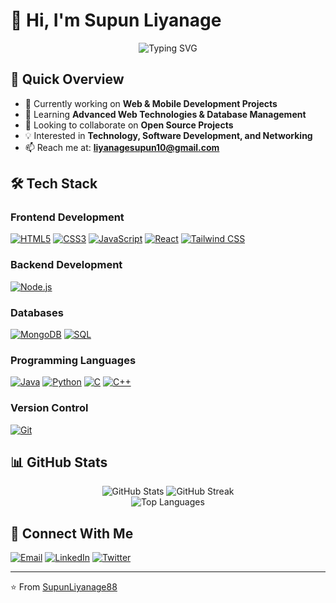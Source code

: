 # 👋 Hi, I'm Supun Liyanage

<div align="center">
  <img src="https://readme-typing-svg.demolab.com?font=Fira+Code&duration=3000&pause=1000&color=2ED573&center=true&vCenter=true&width=435&lines=Software+Developer;Full+Stack+Developer;Problem+Solver;Tech+Enthusiast" alt="Typing SVG" />
</div>

## 🎯 Quick Overview
- 🔭 Currently working on **Web & Mobile Development Projects**
- 🌱 Learning **Advanced Web Technologies & Database Management**
- 👯 Looking to collaborate on **Open Source Projects**
- 💡 Interested in **Technology, Software Development, and Networking**
- 📫 Reach me at: **liyanagesupun10@gmail.com**

## 🛠️ Tech Stack

### Frontend Development
[![HTML5](https://img.shields.io/badge/-HTML5-E34F26?style=flat-square&logo=html5&logoColor=white)]()
[![CSS3](https://img.shields.io/badge/-CSS3-1572B6?style=flat-square&logo=css3&logoColor=white)]()
[![JavaScript](https://img.shields.io/badge/-JavaScript-F7DF1E?style=flat-square&logo=javascript&logoColor=black)]()
[![React](https://img.shields.io/badge/-React-61DAFB?style=flat-square&logo=react&logoColor=black)]()
[![Tailwind CSS](https://img.shields.io/badge/-Tailwind_CSS-38B2AC?style=flat-square&logo=tailwind-css&logoColor=white)]()

### Backend Development
[![Node.js](https://img.shields.io/badge/-Node.js-339933?style=flat-square&logo=node.js&logoColor=white)]()

### Databases
[![MongoDB](https://img.shields.io/badge/-MongoDB-47A248?style=flat-square&logo=mongodb&logoColor=white)]()
[![SQL](https://img.shields.io/badge/-SQL-4479A1?style=flat-square&logo=mysql&logoColor=white)]()

### Programming Languages
[![Java](https://img.shields.io/badge/-Java-007396?style=flat-square&logo=java&logoColor=white)]()
[![Python](https://img.shields.io/badge/-Python-3776AB?style=flat-square&logo=python&logoColor=white)]()
[![C](https://img.shields.io/badge/-C-A8B9CC?style=flat-square&logo=c&logoColor=black)]()
[![C++](https://img.shields.io/badge/-C++-00599C?style=flat-square&logo=c%2B%2B&logoColor=white)]()

### Version Control
[![Git](https://img.shields.io/badge/-Git-F05032?style=flat-square&logo=git&logoColor=white)]()

## 📊 GitHub Stats
<div align="center">
  <img src="https://github-readme-stats.vercel.app/api?username=SupunLiyanage88&show_icons=true&theme=radical" alt="GitHub Stats" />
  <img src="https://github-readme-streak-stats.herokuapp.com/?user=SupunLiyanage88&theme=radical" alt="GitHub Streak" />
</div>

<div align="center">
  <img src="https://github-readme-stats.vercel.app/api/top-langs/?username=SupunLiyanage88&layout=compact&theme=radical" alt="Top Languages" />
</div>

## 🤝 Connect With Me
[![Email](https://img.shields.io/badge/-Email-D14836?style=flat-square&logo=gmail&logoColor=white)](mailto:liyanagesupun10@gmail.com)
[![LinkedIn](https://img.shields.io/badge/-LinkedIn-0077B5?style=flat-square&logo=linkedin&logoColor=white)]()
[![Twitter](https://img.shields.io/badge/-Twitter-1DA1F2?style=flat-square&logo=twitter&logoColor=white)]()

---
⭐️ From [SupunLiyanage88](https://github.com/SupunLiyanage88)
